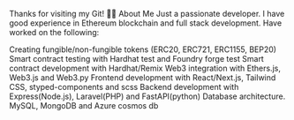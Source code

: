 Thanks for visiting my Git!
🙋‍♂️ About Me
Just a passionate developer. I have good experience in Ethereum blockchain and full stack development. Have worked on the following:

Creating fungible/non-fungible tokens (ERC20, ERC721, ERC1155, BEP20)
Smart contract testing with Hardhat test and Foundry forge test
Smart contract development with Hardhat/Remix
Web3 integration with Ethers.js, Web3.js and Web3.py
Frontend development with React/Next.js, Tailwind CSS, styped-components and scss
Backend development with Express(Node.js), Laravel(PHP) and FastAPI(python)
Database architecture. MySQL, MongoDB and Azure cosmos db
